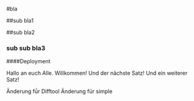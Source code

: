 #bla

##sub bla1

##sub bla2
### sub sub bla3

####Deployment

Hallo an euch Alle. Willkommen!
Und der nächste Satz!
Und ein weiterer Satz!

Änderung fǘr Difftool
Änderung für simple
